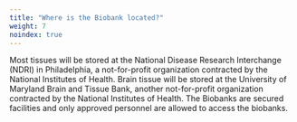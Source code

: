 ```yaml
---
title: "Where is the Biobank located?"
weight: 7
noindex: true
---
```


Most tissues will be stored at the National Disease Research Interchange (NDRI) in Philadelphia, a not-for-profit organization contracted by the National Institutes of Health. Brain tissue will be stored at the University of Maryland Brain and Tissue Bank, another not-for-profit organization contracted by the National Institutes of Health. The Biobanks are secured facilities and only approved personnel are allowed to access the biobanks. 
